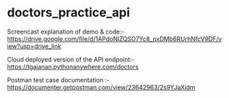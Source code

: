 # doctors_practice_api

Screencast explanation of demo & code:- https://drive.google.com/file/d/1APdoNIZQSO7Yc8_nxDMb6RUrhNfcV9DF/view?usp=drive_link

Cloud deployed version of the API endpoint:- https://tgajanan.pythonanywhere.com/doctors

Postman test case documentation :- https://documenter.getpostman.com/view/23642963/2s9YJaXidm



